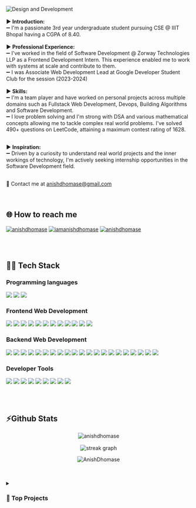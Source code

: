 
![Design and Development](https://github.com/AnishDhomase/AnishDhomase/blob/main/banner_github_withtext.png)
<br><br>
<b>▶️ Introduction:</b> <br>
➖ I'm a passionate 3rd year undergraduate student pursuing CSE @ IIIT Bhopal having a CGPA of 8.40. <br>
<br>
<b>▶️ Professional Experience:</b> <br>
➖ I've worked in the field of Software Development @ Zorway Technologies LLP as a Frontend Development Intern. This experience enabled me to work with systems at scale and contribute to them. <br>
➖ I was Associate Web Development Lead at Google Developer Student Club for the session (2023-2024) <br>
<br>
<b>▶️ Skills:</b> <br>
➖ I'm a team player and have worked on personal projects across multiple domains such as Fullstack Web Development, Devops, Building Algorithms and Software Development. <br>
➖ I love problem solving and I'm strong with DSA and various mathematical concepts allowing me to tackle complex real world problems. I've solved 490+ questions on LeetCode, attaining a maximum contest rating of 1628. <br>
<br>

<b>▶️ Inspiration:</b> <br>
➖ Driven by a curiosity to understand real world projects and the inner workings of technology, I'm actively seeking internship opportunities in the Software Development field. <br>
<br>

📧 Contact me at anishdhomase@gmail.com
<br><br><br>



## 🌐 How to reach me
<p align="left">
<a href="https://linkedin.com/in/anishdhomase" target="blank"><img align="center" src="https://raw.githubusercontent.com/rahuldkjain/github-profile-readme-generator/master/src/images/icons/Social/linked-in-alt.svg" alt="anishdhomase" height="30" width="40" /></a>
<a href="https://twitter.com/iamanishdhomase" target="blank"><img align="center" src="https://raw.githubusercontent.com/rahuldkjain/github-profile-readme-generator/master/src/images/icons/Social/twitter.svg" alt="iamanishdhomase" height="30" width="40" /></a>
<a href="https://www.leetcode.com/anishdhomase" target="blank"><img align="center" src="https://raw.githubusercontent.com/rahuldkjain/github-profile-readme-generator/master/src/images/icons/Social/leet-code.svg" alt="anishdhomase" height="30" width="40" /></a>
</p>
<br><br>


## 🧑‍💻 Tech Stack
### Programming languages
<!-- [![My Skills](https://skillicons.dev/icons?i=cpp,py,c&theme=light)](https://skillicons.dev) -->
<p>
 <img src="https://img.shields.io/badge/C%2B%2B-00599C?style=for-the-badge&logo=c%2B%2B&logoColor=white" /> 
<img src="https://img.shields.io/badge/C-00599C?style=for-the-badge&logo=c&logoColor=white" /> 
 <img src="https://img.shields.io/badge/Python-FFD43B?style=for-the-badge&logo=python&logoColor=blue" /> 
</p>



### Frontend Web Development
<p>
 <img src="https://img.shields.io/badge/React-20232A?style=for-the-badge&logo=react&logoColor=61DAFB" />
 <img src="https://img.shields.io/badge/JavaScript-323330?style=for-the-badge&logo=javascript&logoColor=F7DF1E" /> 
 <img src="https://img.shields.io/badge/React_Router-CA4245?style=for-the-badge&logo=react-router&logoColor=white" />
 <img src="https://img.shields.io/badge/React_Query-FF4154?style=for-the-badge&logo=ReactQuery&logoColor=white" /> 
 <img src="https://img.shields.io/badge/Redux-593D88?style=for-the-badge&logo=redux&logoColor=white" /> 
 <img src="https://img.shields.io/badge/styled--components-DB7093?style=for-the-badge&logo=styled-components&logoColor=white" /> 
 
 
 <img src="https://img.shields.io/badge/Chart%20js-FF6384?style=for-the-badge&logo=chartdotjs&logoColor=white" />
 <img src="https://img.shields.io/badge/Leaflet-199900?style=for-the-badge&logo=Leaflet&logoColor=white" /> 
 <img src="https://img.shields.io/badge/json-5E5C5C?style=for-the-badge&logo=json&logoColor=white" /> 
 <img src="https://img.shields.io/badge/Material%20UI-007FFF?style=for-the-badge&logo=mui&logoColor=white" /> 
 <img src="https://img.shields.io/badge/HTML5-E34F26?style=for-the-badge&logo=html5&logoColor=white" /> 
 <img src="https://img.shields.io/badge/CSS3-1572B6?style=for-the-badge&logo=css3&logoColor=white" /> 
</p>

### Backend Web Development

<p>
 <img src="https://img.shields.io/badge/TypeScript-007ACC?style=for-the-badge&logo=typescript&logoColor=white" /> 
 <img src="https://img.shields.io/badge/Amazon_AWS-FF9900?style=for-the-badge&logo=amazonaws&logoColor=white" /> 
 <img src="https://img.shields.io/badge/Cloudflare-F38020?style=for-the-badge&logo=Cloudflare&logoColor=white" /> 
 <img src="https://img.shields.io/badge/Docker-2CA5E0?style=for-the-badge&logo=docker&logoColor=white" /> 

 <img src="https://img.shields.io/badge/Prisma-3982CE?style=for-the-badge&logo=Prisma&logoColor=white" /> 
 <img src="https://img.shields.io/badge/MongoDB-4EA94B?style=for-the-badge&logo=mongodb&logoColor=white" /> 
 
 
 <img src="https://img.shields.io/badge/Node%20js-339933?style=for-the-badge&logo=nodedotjs&logoColor=white" /> 
 <img src="https://img.shields.io/badge/Express%20js-000000?style=for-the-badge&logo=express&logoColor=white" /> 
 <img src="https://img.shields.io/badge/hono-E36002?style=for-the-badge&logo=hono&logoColor=white" /> 
 <img src="https://img.shields.io/badge/next%20js-000000?style=for-the-badge&logo=nextdotjs&logoColor=white" /> 
 <img src="https://img.shields.io/badge/Zod-000000?style=for-the-badge&logo=zod&logoColor=3068B7" /> 
 <img src="https://img.shields.io/badge/JWT-000000?style=for-the-badge&logo=JSON%20web%20tokens&logoColor=white" /> 
 <img src="https://img.shields.io/badge/Postman-FF6C37?style=for-the-badge&logo=Postman&logoColor=white" /> 
 <img src="https://img.shields.io/badge/Nginx-009639?style=for-the-badge&logo=nginx&logoColor=white" /> 
 <img src="https://img.shields.io/badge/Supabase-181818?style=for-the-badge&logo=supabase&logoColor=white" />
 
 <img src="https://img.shields.io/badge/Netlify-00C7B7?style=for-the-badge&logo=netlify&logoColor=white" /> 
 <img src="https://img.shields.io/badge/Cloudinary-3448C5?style=for-the-badge&logo=Cloudinary&logoColor=white" /> 
 <img src="https://img.shields.io/badge/Cockroach%20Labs-6933FF?style=for-the-badge&logo=Cockroach%20Labs&logoColor=white" /> 
 <img src="https://img.shields.io/badge/PostgreSQL-316192?style=for-the-badge&logo=postgresql&logoColor=white" /> 
 <img src="https://img.shields.io/badge/axios-671ddf?&style=for-the-badge&logo=axios&logoColor=white" /> 
 <img src="https://img.shields.io/badge/GitHub%20Pages-222222?style=for-the-badge&logo=GitHub%20Pages&logoColor=white" /> 
 
</p>

### Developer Tools
<p>
 <img src="https://img.shields.io/badge/GIT-E44C30?style=for-the-badge&logo=git&logoColor=white" /> 
 <img src="https://img.shields.io/badge/Vite-B73BFE?style=for-the-badge&logo=vite&logoColor=FFD62E" /> 
 
 <img src="https://img.shields.io/badge/VSCode-0078D4?style=for-the-badge&logo=visual%20studio%20code&logoColor=white" /> 
 
 
 <img src="https://img.shields.io/badge/eslint-3A33D1?style=for-the-badge&logo=eslint&logoColor=white" /> 
 <img src="https://img.shields.io/badge/prettier-1A2C34?style=for-the-badge&logo=prettier&logoColor=F7BA3E" /> 
 
 <img src="https://img.shields.io/badge/npm-CB3837?style=for-the-badge&logo=npm&logoColor=white" />
 <img src="https://img.shields.io/badge/Hyper-000000?style=for-the-badge&logo=hyper&logoColor=white" /> 
 <img src="https://img.shields.io/badge/Colab-F9AB00?style=for-the-badge&logo=googlecolab&color=525252" /> 
 <img src="https://img.shields.io/badge/Figma-F24E1E?style=for-the-badge&logo=figma&logoColor=white" />
</p>
<br><br>
 
<!-- [![My Skills](https://skillicons.dev/icons?i=git,github,netlify,vite,npm,vscode,figma&theme=light)](https://skillicons.dev) -->

## ⚡Github Stats
<p align="center"> <img src="https://komarev.com/ghpvc/?username=anishdhomase&label=Profile%20views&color=0e75b6&style=flat" alt="anishdhomase" /> </p>
<!-- <p align="center" ><img align="center" src="https://github-readme-streak-stats.herokuapp.com/?user=anishdhomase&" alt="anishdhomase" /></p> -->
<p align="center">
    <img align="center" src="https://streak-stats.demolab.com?user=anishdhomase&locale=en&mode=daily&theme=blue-green&hide_border=false&border_radius=5&order=3" height="220" alt="streak graph"  />
</p>
<div align="center">
  <p>
    <img src="https://github-readme-activity-graph.vercel.app/graph?username=AnishDhomase&theme=react-dark&hide_border=true" alt="AnishDhomase" />
  </p>
 </div> 
<br><br>


<div>
<details><summary><h3>📂 Top Projects</h3></summary>
-------
<p align="center">
 
<div width="200" align="center">
 <h3 align="center">Meteo Map</h1>
 <p>
  <a href="https://meteo-map.netlify.app/">💻 Demo</a>
  <a href="https://github.com/AnishDhomase/MeteoMap">😺Github Repo</a>
 </p>
<img align="center" src="https://github.com/AnishDhomase/AnishDhomase/blob/main/meteoMapGif%20-%20Made%20with%20Clipchamp.gif" width="200"/>
</div>
<br><br>

<div width="200" align="center">
 <h3 align="center">Exam Prep</h1>
 <p>
  <a href="https://exam-prep-anishdhomase.netlify.app/">💻 Demo</a>
  <a href="https://github.com/AnishDhomase/ExamPrep">😺Github Repo</a>
 </p>
<img src="https://github.com/AnishDhomase/AnishDhomase/blob/main/Untitled%20video%20-%20Made%20with%20Clipchamp.gif" width="200"/>
</div>
<br><br>
</p>
</details>
</div>

